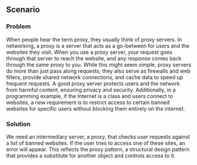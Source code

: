 ## Scenario

### Problem

When people hear the term proxy, they usually think of proxy servers. In networking, a proxy is a server that acts as a go-between for users and the websites they visit. When you use a proxy server, your request goes through that server to reach the website, and any response comes back through the same proxy to you. While this might seem simple, proxy servers do more than just pass along requests; they also serve as firewalls and web filters, provide shared network connections, and cache data to speed up frequent requests. A good proxy server protects users and the network from harmful content, ensuring privacy and security. Additionally, in a programming example, if the Internet is a class and users connect to websites, a new requirement is to restrict access to certain banned websites for specific users without blocking them entirely on the internet.

### Solution

We need an intermediary server, a proxy, that checks user requests against a list of banned websites. If the user tries to access one of these sites, an error will appear. This reflects the proxy pattern, a structural design pattern that provides a substitute for another object and controls access to it.
